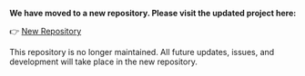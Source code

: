**We have moved to a new repository. Please visit the updated project here:**

👉 [New Repository](https://github.com/NYCU-NLP/ROCLING-2023-ST-MultiNERHealth)

This repository is no longer maintained. All future updates, issues, and development will take place in the new repository.
